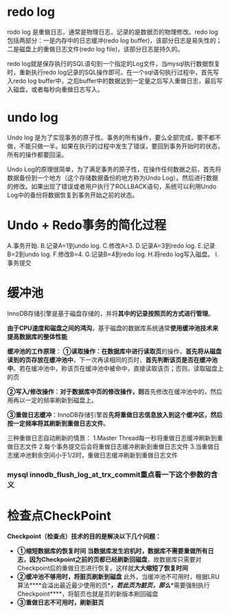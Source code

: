 # redo log

rodo log 是重做日志，通常是物理日志，记录的是数据页的物理修改。redo log包括两部分：一是内存中的日志缓冲(redo log buffer)，该部分日志是易失性的；二是磁盘上的重做日志文件(redo log file)，该部分日志是持久的。

redo log就是保存执行的SQL语句到一个指定的Log文件，当mysql执行数据恢复时，重新执行redo log记录的SQL操作即可。在一个sql语句执行过程中，首先写入redo log buffer中，之后buffer中的数据达到一定量之后写入重做日志，最后写入磁盘，或者每秒向重做日志写入。



# undo log

Undo log 是为了实现事务的原子性。事务的所有操作，要么全部完成，要不都不做，不能只做一半。如果在执行的过程中发生了错误，要回到事务开始时的状态，所有的操作都要回滚。

Undo Log的原理很简单，为了满足事务的原子性，在操作任何数据之前，首先将数据备份到一个地方（这个存储数据备份的地方称为Undo Log）。然后进行数据的修改。如果出现了错误或者用户执行了ROLLBACK语句，系统可以利用Undo Log中的备份将数据恢复到事务开始之前的状态。



# Undo + Redo事务的简化过程 

A.事务开始. 
B.记录A=1到undo log. 
C.修改A=3. 
D.记录A=3到redo log. 
E.记录B=2到undo log. 
F.修改B=4. 
G.记录B=4到redo log. 
H.将redo log写入磁盘。 
I.事务提交



# 缓冲池

InnoDB存储引擎是基于磁盘存储的，并将**其中的记录按照页的方式进行管理**。

**由于CPU速度和磁盘之间的鸿沟**，基于磁盘的数据库系统通常**使用缓冲池技术来提高数据库的整体性能**

**缓冲池的工作原理**：
**①读取操作：**在数据库中进行**读取页**的操作，**首先将从磁盘读到的页存放在缓冲池中**，下一次再读相同的页时，**首先判断该页是否在缓冲池中**。若在缓冲池中，称该页在缓冲池中被命中，直接读取该页；否则，读取磁盘上的页

**②写入/修改操作**：**对于数据库中页的修改操作，则**首先修改在缓冲池中的，然后用再以一定的频率刷新到磁盘上。

**③重做日志缓冲**：InnoDB存储引擎首**先将重做日志信息放入到这个缓冲区，然后按一定频率将其刷新到重做日志文件**。

三种重做日志自动刷新的情景：
1.Master Thread每一秒将重做日志缓冲刷新到重做日志文件
2.每个事务提交后会将重做日志缓冲刷新到重做日志文件
3.当重做日志缓冲池剩余空间小于1/2时，重做日志缓冲刷新到重做日志文件

### mysql innodb_flush_log_at_trx_commit重点看一下这个参数的含义

# 检查点CheckPoint

**Checkpoint（检查点）技术的目的是解决以下几个问题：**

- **①缩短数据库的恢复时间**
  **当数据库发生宕机时，数据库不需要重做所有日志，因为Checkpoint之前的页都已经刷新回磁盘**，故数据库只需要对Checkpoint后的重做日志进行恢复。这样就**大大缩短了恢复时间**
- **②缓冲池不够用时，将脏页刷新到磁盘**
  此外，当缓冲池不可用时，根据LRU算法***\*会溢出最近最少使用的页\****，若此页为脏页，那么***\*需要强制执行Checkpoint\****，将脏页也就是页的新版本刷回磁盘
- **③重做日志不可用时，刷新脏页**